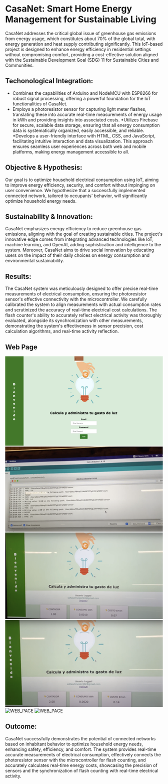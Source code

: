 # CasaNet: Smart Home Energy Management for Sustainable Living

CasaNet addresses the critical global issue of greenhouse gas emissions from energy usage, which constitutes about 70% of the global total, with energy generation and heat supply contributing significantly. This IoT-based project is designed to enhance energy efficiency in residential settings without compromising comfort, providing a cost-effective solution aligned with the Sustainable Development Goal (SDG) 11 for Sustainable Cities and Communities.

## Techonological Integration:

* Combines the capabilities of Arduino and NodeMCU with ESP8266 for robust signal processing, offering a powerful foundation for the IoT functionalities of CasaNet.
* Employs a photoresistor sensor for capturing light meter flashes, translating these into accurate real-time measurements of energy usage in kWh and providing insights into associated costs.
*Utilizes Firebase for secure, scalable data storage, ensuring that all energy consumption data is systematically organized, easily accessible, and reliable.
*Develops a user-friendly interface with HTML, CSS, and JavaScript, facilitating intuitive interaction and data visualization. This approach ensures seamless user experiences across both web and mobile platforms, making energy management accessible to all.

## Objective & Hypothesis:

Our goal is to optimize household electrical consumption using IoT, aiming to improve energy efficiency, security, and comfort without impinging on user convenience. We hypothesize that a successfully implemented connected network, tailored to occupants' behavior, will significantly optimize household energy needs.

## Sustainability & Innovation:

CasaNet emphasizes energy efficiency to reduce greenhouse gas emissions, aligning with the goal of creating sustainable cities. The project's innovative edge comes from integrating advanced technologies like IoT, machine learning, and OpenAI, adding sophistication and intelligence to the system. Moreover, CasaNet aims to drive social innovation by educating users on the impact of their daily choices on energy consumption and environmental sustainability.

## Results: 

The CasaNet system was meticulously designed to offer precise real-time measurements of electrical consumption, ensuring the photoresistor sensor's effective connectivity with the microcontroller. We carefully calibrated the system to align measurements with actual consumption rates and scrutinized the accuracy of real-time electrical cost calculations. The flash counter's ability to accurately reflect electrical activity was thoroughly evaluated, alongside its synchronization with other measurements, demonstrating the system's effectiveness in sensor precision, cost calculation algorithms, and real-time activity reflection.

## Web Page
![WEB_PAGE](images/login.jpg)
![WEB_PAGE](images/arduino.jpg)
![WEB_PAGE](images/web.jpg)
![WEB_PAGE](images/web_2.jpg)
![WEB_PAGE](images/light_meter.jpg)
![WEB_PAGE](images/light_meter_2.jpg)



 






## Outcome:

CasaNet successfully demonstrates the potential of connected networks based on inhabitant behavior to optimize household energy needs, enhancing safety, efficiency, and comfort. The system provides real-time accurate measurements of electrical consumption, effectively connects the photoresistor sensor with the microcontroller for flash counting, and accurately calculates real-time energy costs, showcasing the precision of sensors and the synchronization of flash counting with real-time electrical activity.
